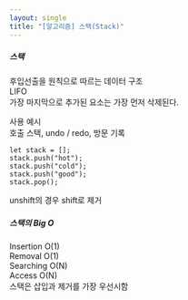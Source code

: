 ```yaml
---
layout: single
title: "[알고리즘] 스택(Stack)"
---  
```

##### 스택   
후입선출을 원칙으로 따르는 데이터 구조   
LIFO   
가장 마지막으로 추가된 요소는 가장 먼저 삭제된다.   
   
사용 예시   
호출 스택, undo / redo, 방문 기록    
``` 
let stack = [];
stack.push("hot");
stack.push("cold");
stack.push("good");
stack.pop();
```
unshift의 경우 shift로 제거   
   
##### 스택의 Big O      
Insertion O(1)   
Removal O(1)    
Searching O(N)   
Access O(N)   
스택은 삽입과 제거를 가장 우선시함    